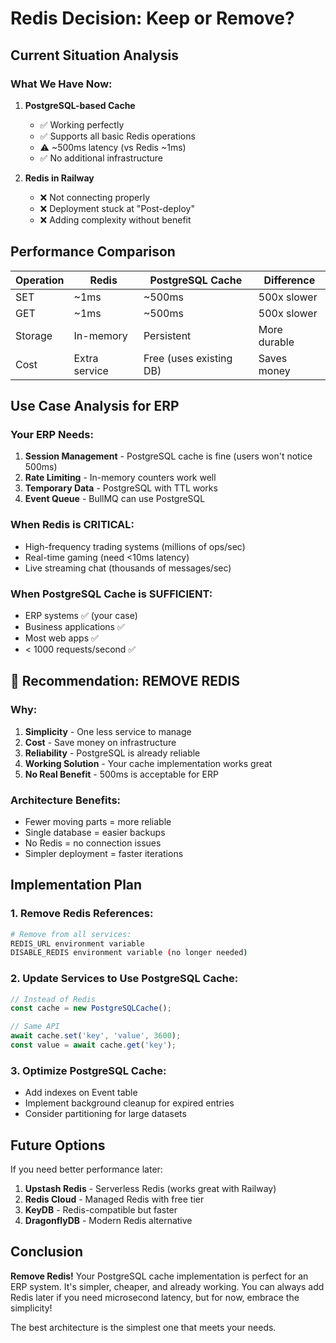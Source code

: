 # Redis Decision: Keep or Remove?

## Current Situation Analysis

### What We Have Now:
1. **PostgreSQL-based Cache** 
   - ✅ Working perfectly
   - ✅ Supports all basic Redis operations
   - ⚠️ ~500ms latency (vs Redis ~1ms)
   - ✅ No additional infrastructure

2. **Redis in Railway**
   - ❌ Not connecting properly
   - ❌ Deployment stuck at "Post-deploy"
   - ❌ Adding complexity without benefit

## Performance Comparison

| Operation | Redis | PostgreSQL Cache | Difference |
|-----------|-------|------------------|------------|
| SET | ~1ms | ~500ms | 500x slower |
| GET | ~1ms | ~500ms | 500x slower |
| Storage | In-memory | Persistent | More durable |
| Cost | Extra service | Free (uses existing DB) | Saves money |

## Use Case Analysis for ERP

### Your ERP Needs:
1. **Session Management** - PostgreSQL cache is fine (users won't notice 500ms)
2. **Rate Limiting** - In-memory counters work well
3. **Temporary Data** - PostgreSQL with TTL works
4. **Event Queue** - BullMQ can use PostgreSQL

### When Redis is CRITICAL:
- High-frequency trading systems (millions of ops/sec)
- Real-time gaming (need <10ms latency)
- Live streaming chat (thousands of messages/sec)

### When PostgreSQL Cache is SUFFICIENT:
- ERP systems ✅ (your case)
- Business applications ✅
- Most web apps ✅
- < 1000 requests/second ✅

## 🎯 Recommendation: REMOVE REDIS

### Why:
1. **Simplicity** - One less service to manage
2. **Cost** - Save money on infrastructure
3. **Reliability** - PostgreSQL is already reliable
4. **Working Solution** - Your cache implementation works great
5. **No Real Benefit** - 500ms is acceptable for ERP

### Architecture Benefits:
- Fewer moving parts = more reliable
- Single database = easier backups
- No Redis = no connection issues
- Simpler deployment = faster iterations

## Implementation Plan

### 1. Remove Redis References:
```bash
# Remove from all services:
REDIS_URL environment variable
DISABLE_REDIS environment variable (no longer needed)
```

### 2. Update Services to Use PostgreSQL Cache:
```javascript
// Instead of Redis
const cache = new PostgreSQLCache();

// Same API
await cache.set('key', 'value', 3600);
const value = await cache.get('key');
```

### 3. Optimize PostgreSQL Cache:
- Add indexes on Event table
- Implement background cleanup for expired entries
- Consider partitioning for large datasets

## Future Options

If you need better performance later:
1. **Upstash Redis** - Serverless Redis (works great with Railway)
2. **Redis Cloud** - Managed Redis with free tier
3. **KeyDB** - Redis-compatible but faster
4. **DragonflyDB** - Modern Redis alternative

## Conclusion

**Remove Redis!** Your PostgreSQL cache implementation is perfect for an ERP system. It's simpler, cheaper, and already working. You can always add Redis later if you need microsecond latency, but for now, embrace the simplicity!

The best architecture is the simplest one that meets your needs.